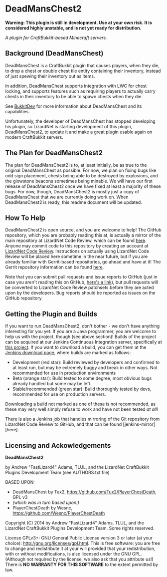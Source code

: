 DeadMansChest2
==============

**Warning: This plugin is still in development.  Use at your own risk.  It is
considered highly unstable, and is not yet ready for distribution.**

*A plugin for CraftBukkit-based Minecraft servers.*

Background (DeadMansChest)
--------------------------
DeadMansChest is a CraftBukkit plugin that causes players, when they die, to
drop a chest or double chest tile entity containing their inventory, instead of
just spewing their inventory out as items.

In addition, DeadMansChest supports integration with LWC for chest locking, and
supports features such as requiring players to actually carry chests in their
inventory to be able to spawn chests when they die.

See [BukkitDev][] for more information about DeadMansChest and its capabilities.

Unfortunately, the developer of DeadMansChest has stopped developing his plugin,
so LizardNet is starting development of this plugin, DeadMansChest2, to update
it and make a great plugin usable again on modern CraftBukkit servers.

The Plan for DeadMansChest2
---------------------------
The plan for DeadMansChest2 is to, at least initially, be as true to
the original DeadMansChest as possible.  For now, we plan on fixing bugs like
odd sign placement, chests being able to be destroyed by explosions, and the
glowstone beacons sometimes being minable.  We will have our first release of
DeadMansChest2 once we have fixed at least a majority of these bugs.  For now,
though, DeadMansChest2 is mostly just a copy of DeadMansChest that we are
currently doing work on.  When DeadMansChest2 is ready, this readme document
will be updated.

How To Help
-----------
DeadMansChest2 is open source, and you are welcome to help!  The GitHub
repository, which you are probably reading this at, is actually a mirror of
the main repository at LizardNet Code Review, which can be found
[here][lizardnet-repo].  Anyone may commit code to this repository by creating
an account at [LizardNet Code Review][gerrit].  Instructions on actually using
LizardNet Code Review will be placed here sometime in the near future, but if
you are already familiar with Gerrit-based repositories, go ahead and have at
it!  The Gerrit repository information can be found [here][gerrit-repo].

Note that you can submit pull requests and issue reports to GitHub (just in case
you aren't reading this on GitHub, [here's a link][github-repo]), but pull
requests will be converted to LizardNet Code Review patchsets before they are
acted upon by the developers.  Bug reports should be reported as issues on the
GitHub repository.

Getting the Plugin and Builds
-----------------------------
If you want to run DeadMansChest2, don't bother - we don't have anything
interesting for you yet.  If you are a Java programmer, you are welcome to help
us with the project, though (see above section)!  Builds of the project can be
acquired at our Jenkins Continuous Integration server, specifically at
[this project][jenkins-build].  If you want to download a build, you can get
them at the [Jenkins download page][jenkins-download], where builds are marked
as follows:

* Development (red star): Build reviewed by developers and confirmed to at least
  run, but may be extremely buggy and break in other ways.  Not recommended for
  use in production environments
* Beta (orange star): Build tested to some degree, most obvious bugs already
  handled but some may be left.
* Stable/recommended (green star): Build thoroughly tested by devs, recommended
  for use on production servers.

Downloading a build not marked as one of these is not recommended, as these
may very well simply refuse to work and have not been tested *at all*!

There is also a Jenkins job that handles mirroring of the Git repository from
LizardNet Code Review to GitHub, and that can be found [jenkins-mirror][here].

Licensing and Ackowledgements
-----------------------------
**DeadMansChest2**

by Andrew "FastLizard4" Adams, TLUL, and the LizardNet CraftBukkit Plugins
Development Team (see AUTHORS.txt file)

BASED UPON:
* DeadMansChest by Tux2, <https://github.com/Tux2/PlayerChestDeath>, GPL v3
* *(which was in turn based upon:)*
* PlayerChestDeath by Wesnc, <https://github.com/Wesnc/PlayerChestDeath>

Copyright (C) 2014 by Andrew "FastLizard4" Adams, TLUL, and the LizardNet
CraftBukkit Plugins Development Team. Some rights reserved.

License GPLv3+: GNU General Public License version 3 or later (at your choice):
<http://gnu.org/licenses/gpl.html>. This is free software: you are free to
change and redistribute it at your will provided that your redistribution, with
or without modifications, is also licensed under the GNU GPL. (Although not
required by the license, we also ask that you attribute us!) There is **NO
WARRANTY FOR THIS SOFTWARE** to the extent permitted by law.

[BukkitDev]: http://dev.bukkit.org/bukkit-plugins/deadmanschest/
[lizardnet-repo]: https://git.fastlizard4.org/gitblit/summary/?r=craftbukkit-plugins/DeadMansChest.git
[gerrit]: https://gerrit.fastlizard4.org
[gerrit-repo]: https://gerrit.fastlizard4.org/r/gitweb?p=craftbukkit-plugins/DeadMansChest.git;a=summary
[github-repo]: https://github.com/LizardNet/craftbukkit-plugins-DeadMansChest
[jenkins-build]: https://integration.fastlizard4.org:444/jenkins/job/craftbukkit-plugins-DeadMansChest/
[jenkins-download]: https://integration.fastlizard4.org:444/jenkins/job/craftbukkit-plugins-DeadMansChest/promotion/
[jenkins-mirror]: https://integration.fastlizard4.org:444/jenkins/job/craftbukkit-plugins-DeadMansChest%20github%20mirror/
	